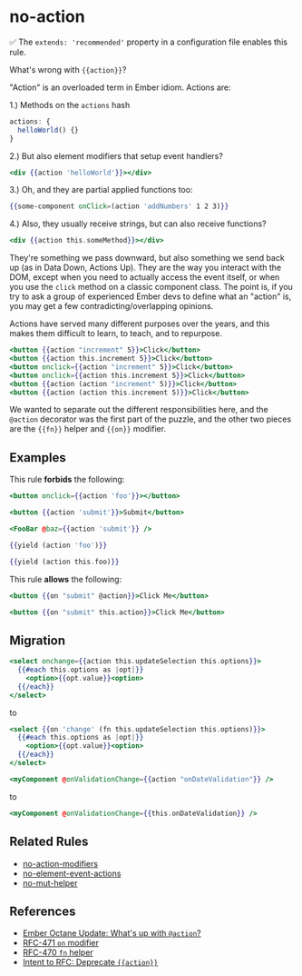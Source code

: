 # no-action

✅ The `extends: 'recommended'` property in a configuration file enables this rule.

What's wrong with `{{action}}`?

"Action" is an overloaded term in Ember idiom. Actions are:

1.) Methods on the `actions` hash

```js
actions: {
  helloWorld() {}
}
```

2.) But also element modifiers that setup event handlers?

```hbs
<div {{action 'helloWorld'}}></div>
```

3.) Oh, and they are partial applied functions too:

```hbs
{{some-component onClick=(action 'addNumbers' 1 2 3)}}
```

4.) Also, they usually receive strings, but can also receive functions?

```hbs
<div {{action this.someMethod}}></div>
```

They're something we pass downward, but also something we send back up (as in Data Down, Actions Up). They are the way you interact with the DOM, except when you need to actually access the event itself, or when you use the `click` method on a classic component class. The point is, if you try to ask a group of experienced Ember devs to define what an "action" is, you may get a few contradicting/overlapping opinions.

Actions have served many different purposes over the years, and this makes them difficult to learn, to teach, and to repurpose.

```hbs
<button {{action "increment" 5}}>Click</button>
<button {{action this.increment 5}}>Click</button>
<button onclick={{action "increment" 5}}>Click</button>
<button onclick={{action this.increment 5}}>Click</button>
<button {{action (action "increment" 5)}}>Click</button>
<button {{action (action this.increment 5)}}>Click</button>
```

We wanted to separate out the different responsibilities here, and the `@action` decorator was the first part of the puzzle, and the other two pieces are the `{{fn}}` helper and `{{on}}` modifier.

## Examples

This rule **forbids** the following:

```hbs
<button onclick={{action 'foo'}}></button>
```

```hbs
<button {{action 'submit'}}>Submit</button>
```

```hbs
<FooBar @baz={{action 'submit'}} />
```

```hbs
{{yield (action 'foo')}}
```

```hbs
{{yield (action this.foo)}}
```

This rule **allows** the following:

```hbs
<button {{on "submit" @action}}>Click Me</button>
```

```hbs
<button {{on "submit" this.action}}>Click Me</button>
```

## Migration

```hbs
<select onchange={{action this.updateSelection this.options}}>
  {{#each this.options as |opt|}}
    <option>{{opt.value}}<option>
  {{/each}}
</select>
```

to

```hbs
<select {{on 'change' (fn this.updateSelection this.options)}}>
  {{#each this.options as |opt|}}
    <option>{{opt.value}}<option>
  {{/each}}
</select>
```


```hbs
<myComponent @onValidationChange={{action "onDateValidation"}} />
```

to 

```hbs
<myComponent @onValidationChange={{this.onDateValidation}} />
```

## Related Rules

* [no-action-modifiers](no-action-modifiers.md)
* [no-element-event-actions](no-element-event-actions.md)
* [no-mut-helper](no-mut-helper.md)

## References

* [Ember Octane Update: What's up with `@action`?](https://www.pzuraq.com/ember-octane-update-action/)
* [RFC-471 `on` modifier](https://github.com/emberjs/rfcs/blob/master/text/0471-on-modifier.md)
* [RFC-470 `fn` helper](https://github.com/emberjs/rfcs/blob/master/text/0470-fn-helper.md)
* [Intent to RFC: Deprecate `{{action}}`](https://github.com/emberjs/rfcs/issues/537)
